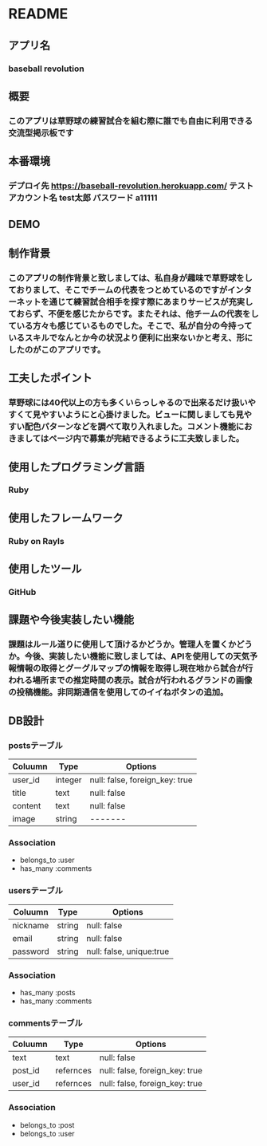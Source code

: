 # README

## アプリ名 
###  baseball revolution

## 概要 
### このアプリは草野球の練習試合を組む際に誰でも自由に利用できる交流型掲示板です

## 本番環境
### デプロイ先 https://baseball-revolution.herokuapp.com/ テストアカウント名 test太郎 パスワード a11111

## DEMO


## 制作背景
### このアプリの制作背景と致しましては、私自身が趣味で草野球をしておりまして、そこでチームの代表をつとめているのですがインターネットを通じて練習試合相手を探す際にあまりサービスが充実しておらず、不便を感じたからです。またそれは、他チームの代表をしている方々も感じているものでした。そこで、私が自分の今持っているスキルでなんとか今の状況より便利に出来ないかと考え、形にしたのがこのアプリです。

## 工夫したポイント
### 草野球には40代以上の方も多くいらっしゃるので出来るだけ扱いやすくて見やすいようにと心掛けました。ビューに関しましても見やすい配色パターンなどを調べて取り入れました。コメント機能におきましてはページ内で募集が完結できるように工夫致しました。

## 使用したプログラミング言語
### Ruby

## 使用したフレームワーク
### Ruby on Rayls

## 使用したツール
### GitHub

## 課題や今後実装したい機能
### 課題はルール道りに使用して頂けるかどうか。管理人を置くかどうか。今後、実装したい機能に致しましては、APIを使用しての天気予報情報の取得とグーグルマップの情報を取得し現在地から試合が行われる場所までの推定時間の表示。試合が行われるグランドの画像の投稿機能。非同期通信を使用してのイイねボタンの追加。

## DB設計
### postsテーブル

|Coluumn|Type|Options|
|-------|----|-------|
|user_id|integer|null: false, foreign_key: true|
|title|text|null: false|
|content|text|null: false|
|image|string|-------|

### Association
* belongs_to :user
* has_many :comments

### usersテーブル

|Coluumn|Type|Options|
|-------|----|-------|
|nickname|string|null: false|
|email|string|null: false|
|password|string|null: false, unique:true|

### Association
* has_many :posts
* has_many :comments 

### commentsテーブル

|Coluumn|Type|Options|
|-------|----|-------|
|text|text|null: false|
|post_id|refernces|null: false, foreign_key: true|
|user_id|refernces|null: false, foreign_key: true|

### Association

* belongs_to :post 
* belongs_to :user